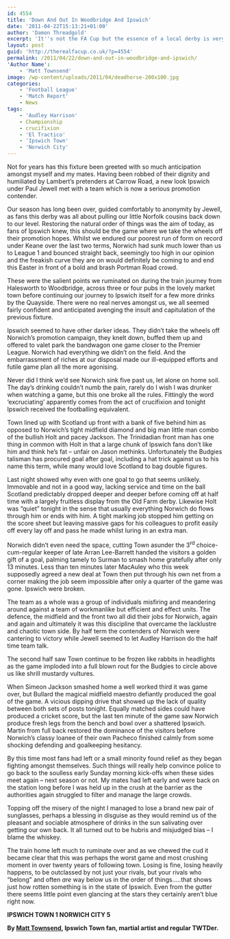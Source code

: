 ```yaml
---
id: 4554
title: 'Down And Out In Woodbridge And Ipswich'
date: '2011-04-22T15:13:21+01:00'
author: 'Damon Threadgold'
excerpt: 'It''s not the FA Cup but the essence of a local derby is very cup-like. Bragging rights to the victor, the vanquished has to wait another year (at least) for revenge. Derbies are effectively regionalised cup finals. And, as it''s not top flight, therealfacup can just about get away with a Championship derby - and what better one than El Tractico, Ipswich Town .v. Norwich City. This is going to be very painful reading ... Matt Townsend'
layout: post
guid: 'http://therealfacup.co.uk/?p=4554'
permalink: /2011/04/22/down-and-out-in-woodbridge-and-ipswich/
'Author Name':
    - 'Matt Townsend'
image: /wp-content/uploads/2011/04/deadhorse-200x100.jpg
categories:
    - 'Football League'
    - 'Match Report'
    - News
tags:
    - 'Audley Harrison'
    - Championship
    - crucifixion
    - 'El Tractico'
    - 'Ipswich Town'
    - 'Norwich City'
---
```


Not for years has this fixture been greeted with so much anticipation amongst myself and my mates. Having been robbed of their dignity and humiliated by Lambert’s pretenders at Carrow Road, a new look Ipswich under Paul Jewell met with a team which is now a serious promotion contender.

Our season has long been over, guided comfortably to anonymity by Jewell, as fans this derby was all about pulling our little Norfolk cousins back down to our level. Restoring the natural order of things was the aim of today, as fans of Ipswich knew, this should be the game where we take the wheels off their promotion hopes. Whilst we endured our poorest run of form on record under Keane over the last two terms, Norwich had sunk much lower than us to League 1 and bounced straight back, seemingly too high in our opinion and the freakish curve they are on would definitely be coming to and end this Easter in front of a bold and brash Portman Road crowd.

These were the salient points we ruminated on during the train journey from Halesworth to Woodbridge, across three or four pubs in the lovely market town before continuing our journey to Ipswich itself for a few more drinks by the Quayside. There were no real nerves amongst us, we all seemed fairly confident and anticipated avenging the insult and capitulation of the previous fixture.

Ipswich seemed to have other darker ideas. They didn’t take the wheels off Norwich’s promotion campaign, they knelt down, buffed them up and offered to valet park the bandwagon one game closer to the Premier League. Norwich had everything we didn’t on the field. And the embarrassment of riches at our disposal made our ill-equipped efforts and futile game plan all the more agonising.

Never did I think we’d see Norwich sink five past us, let alone on home soil. The day’s drinking couldn’t numb the pain, rarely do I wish I was drunker when watching a game, but this one broke all the rules. Fittingly the word ‘excruciating’ apparently comes from the act of crucifixion and tonight Ipswich received the footballing equivalent.

Town lined up with Scotland up front with a bank of five behind him as opposed to Norwich’s tight midfield diamond and big man little man combo of the bullish Holt and pacey Jackson. The Trinidadian front man has one thing in common with Holt in that a large chunk of Ipswich fans don’t like him and think he’s fat – unfair on Jason methinks. Unfortunately the Budgies talisman has procured goal after goal, including a hat trick against us to his name this term, while many would love Scotland to bag double figures.

Last night showed why even with one goal to go that seems unlikely. Immovable and not in a good way, lacking service and time on the ball Scotland predictably dropped deeper and deeper before coming off at half time with a largely fruitless display from the Old Farm derby. Likewise Holt was “quiet” tonight in the sense that usually everything Norwich do flows through him or ends with him. A tight marking job stopped him getting on the score sheet but leaving massive gaps for his colleagues to profit easily off every lay off and pass he made whilst luring in an extra man.

Norwich didn’t even need the space, cutting Town asunder the 3<sup>rd</sup> choice-cum-regular keeper of late Arran Lee-Barrett handed the visitors a golden gift of a goal, palming tamely to Surman to smash home gratefully after only 13 minutes. Less than ten minutes later MacAuley who this week supposedly agreed a new deal at Town then put through his own net from a corner making the job seem impossible after only a quarter of the game was gone. Ipswich were broken.

The team as a whole was a group of individuals misfiring and meandering around against a team of workmanlike but efficient and effect units. The defence, the midfield and the front two all did their jobs for Norwich, again and again and ultimately it was this discipline that overcame the lacklustre and chaotic town side. By half term the contenders of Norwich were cantering to victory while Jewell seemed to let Audley Harrison do the half time team talk.

The second half saw Town continue to be frozen like rabbits in headlights as the game imploded into a full blown rout for the Budgies to circle above us like shrill mustardy vultures.

When Simeon Jackson smashed home a well worked third it was game over, but Bullard the magical midfield maestro defiantly produced the goal of the game. A vicious dipping drive that showed up the lack of quality between both sets of posts tonight. Equally matched sides could have produced a cricket score, but the last ten minute of the game saw Norwich produce fresh legs from the bench and bowl over a shattered Ipswich. Martin from full back restored the dominance of the visitors before Norwich’s classy loanee of their own Pacheco finished calmly from some shocking defending and goalkeeping hesitancy.

By this time most fans had left or a small minority found relief as they began fighting amongst themselves. Such things will really help convince police to go back to the soulless early Sunday morning kick-offs when these sides meet again – next season or not. My mates had left early and were back on the station long before I was held up in the crush at the barrier as the authorities again struggled to filter and manage the large crowds.

Topping off the misery of the night I managed to lose a brand new pair of sunglasses, perhaps a blessing in disguise as they would remind us of the pleasant and sociable atmosphere of drinks in the sun salivating over getting our own back. It all turned out to be hubris and misjudged bias – I blame the whiskey.

The train home left much to ruminate over and as we chewed the cud it became clear that this was perhaps the worst game and most crushing moment in over twenty years of following town. Losing is fine, losing heavily happens, to be outclassed by not just your rivals, but your rivals who “belong” and often *are* way below us in the order of things…..that shows just how rotten something is in the state of Ipswich. Even from the gutter there seems little point even glancing at the stars they certainly aren’t blue right now.

**IPSWICH TOWN 1 NORWICH CITY 5**

**By [Matt Townsend](http://twitter.com/#!/WTMatt), Ipswich Town fan, martial artist and regular TWTDer.**